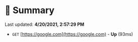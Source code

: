 # 📖 Summary
Last updated: **4/20/2021, 2:57:29 PM**

- `GET` [https://google.com](https://google.com) - **Up** (93ms)
